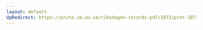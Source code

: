 ```yaml
---
layout: default
UpRedirect: https://pruto.im.uu.se/riksdagen-records-pdf/1873/prot-1873--fk--118/prot-1873--fk--118_001.pdf
---
```

